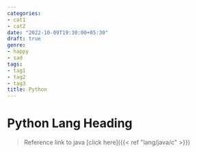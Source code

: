 ```yaml
---
categories:
- cat1
- cat2
date: "2022-10-09T19:30:00+05:30"
draft: true
genre:
- happy
- sad
tags:
- tag1
- tag2
- tag3
title: Python
---
```


# Python Lang Heading
> Reference link to java
> [click here]({{< ref "lang/java/c" >}})
